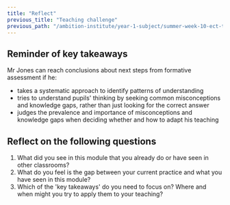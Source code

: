 ```yaml
---
title: "Reflect"
previous_title: "Teaching challenge"
previous_path: "/ambition-institute/year-1-subject/summer-week-10-ect-teaching-challenge"
---
```


## Reminder of key takeaways

Mr Jones can reach conclusions about next steps from formative assessment if he:

- takes a systematic approach to identify patterns of understanding
- tries to understand pupils' thinking by seeking common misconceptions and knowledge gaps, rather than just looking for the correct answer
- judges the prevalence and importance of misconceptions and knowledge gaps when deciding whether and how to adapt his teaching

## Reflect on the following questions

1. What did you see in this module that you already do or have seen in other classrooms?
2. What do you feel is the gap between your current practice and what you have seen in this module?
3. Which of the 'key takeaways' do you need to focus on? Where and when might you try to apply them to your teaching?
